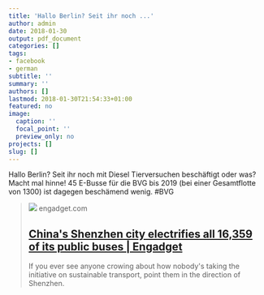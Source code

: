 ```yaml
---
title: 'Hallo Berlin? Seit ihr noch ...'
author: admin
date: 2018-01-30
output: pdf_document
categories: []
tags:
- facebook
- german
subtitle: ''
summary: ''
authors: []
lastmod: 2018-01-30T21:54:33+01:00
featured: no
image:
  caption: ''
  focal_point: ''
  preview_only: no
projects: []
slug: []
---
```

Hallo Berlin? Seit ihr noch mit Diesel Tierversuchen beschäftigt oder was? Macht mal hinne! 45 E-Busse für die BVG bis 2019 (bei einer Gesamtflotte von 1300) ist dagegen beschämend wenig. #BVG
> [![](https://s.yimg.com/uu/api/res/1.2/D2owLuBcrM_mMe1coa3qAg--~B/aD0xMDY3O3c9MTYwMDthcHBpZD15dGFjaHlvbg--/https://o.aolcdn.com/images/dims?crop=4000%2C2667%2C0%2C0&quality=85&format=jpg&resize=1600%2C1067&image_uri=http://o.aolcdn.com/hss/storage/midas/f7ead56d0e33221e4db13f4566233efd/205988198/row-of-byd-co-electric-buses-sit-parked-at-a-public-transportation-picture-id853385130&client=a1acac3e1b3290917d92&signature=aeddd2513f785ed1e3b1cc2739a6fede5041066b)](https://www.engadget.com/2017/12/29/china-shenzhen-public-electric-buses/)
> engadget.com
> ## [China's Shenzhen city electrifies all 16,359 of its public buses | Engadget](https://www.engadget.com/2017/12/29/china-shenzhen-public-electric-buses/)
>
>If you ever see anyone crowing about how nobody's taking the initiative on sustainable transport, point them in the direction of Shenzhen.

